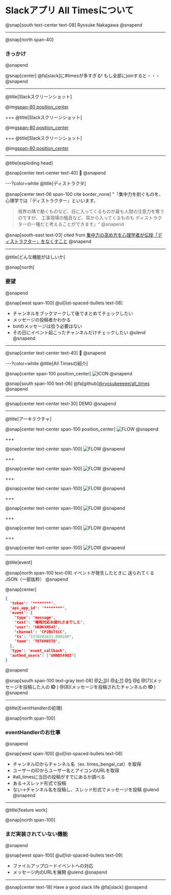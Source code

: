 # Slackアプリ All Timesについて

@snap[south text-center text-08]
Ryosuke Nakagawa
@snapend

---
@snap[north span-40]
### きっかけ
@snapend

@snap[center]
@fa[slack]に#timesが多すぎる!
もし全部にjoinすると・・・
@snapend

---
@title[Slackスクリーンショット]

@img[span-80 position_center](assets/img/slack_home_normal.png)

+++
@title[Slackスクリーンショット]

@img[span-80 position_center](assets/img/slack_home_fruid.png)

+++
@title[Slackスクリーンショット]

@img[span-80 position_center](assets/img/slack_home_fruid_rect.png)


---
@title[exploding head]

@snap[center text-center text-40]
🤯
@snapend

<!-- 6枚目 -->
---?color=white
@title[ディストラクタ]

@snap[center text-06 span-100 cite border_none]
"「集中力を削ぐものを、心理学では『ディストラクター』といいます。
> 視界の隅で動くものなど、目に入ってくるものが最も人間の注意力を奪うのですが、
> 工事現場の騒音など、耳から入ってくるものも
> ディストラクターの一種だと考えることができます」"
@snapend

@snap[south-east text-03]
cited from [集中力の高め方を心理学者が伝授「ディストラクター」をなくすこと](https://news.livedoor.com/article/detail/10669129/)
@snapend

---
@title[どんな機能がほしいか]

@snap[north]
### 要望
@snapend

@snap[west span-100]
@ul[list-spaced-bullets text-08]
- チャンネルをブックマークして後でまとめてチェックしたい
- メッセージの投稿者かわかる
- botのメッセージは拾う必要はない
- その日にイベント起こったチャンネルだけチェックしたい
@ulend
@snapend

<!-- 7枚目 -->
---

@snap[center text-center text-40]
🤔
@snapend

<!-- 8枚目 -->
---?color=white
@title[All Timesの紹介]

@snap[center span-100 position_center]
![ICON](assets/img/all_times_icon.png)
@snapend

@snap[south span-100 text-06]
@fa[github]<a href='https://github.com/ryosukeeeee/all_times'>@ryosukeeeee/all_times</a>
@snapend
<!-- 9枚目 -->
---

@snap[center text-center text-30]
DEMO
@snapend

<!-- 9枚目 -->
---
@title[アーキテクチャ]

@snap[center text-center span-100 position_center]
![FLOW](assets/img/all_times_usecase.png)
@snapend

<!-- 10枚目 -->
+++

@snap[center text-center span-100]
![FLOW](assets/img/all_times_usecase-1.png)
@snapend

<!-- 11枚目 -->
+++

@snap[center text-center span-100]
![FLOW](assets/img/all_times_usecase-2.png)
@snapend

<!-- 7-3 -->
+++

@snap[center text-center span-100]
![FLOW](assets/img/all_times_usecase-3.png)
@snapend

<!-- 7-4 -->
+++

@snap[center text-center span-100]
![FLOW](assets/img/all_times_usecase-4.png)
@snapend

<!-- 7-5 -->
+++

@snap[center text-center span-100]
![FLOW](assets/img/all_times_usecase-5.png)
@snapend

<!-- 7-6 -->
+++

@snap[center text-center span-100]
![FLOW](assets/img/all_times_usecase-6.png)
@snapend

---
@title[event]

@snap[north span-100 text-09]
イベントが発生したときに
送られてくるJSON（一部抜粋）
@snapend

@snap[center]
```json
{
  'token': '********',
  'api_app_id': '********',
  'event': {
    'type': 'message',
    'text': '増税対応お疲れさまでした',
    'user': 'UKDKXN543',
    'channel': 'CP2BU7SCC',
    'ts': '1570282631.000200',
    'team': 'TKT6H65TQ',
  },
  'type': 'event_callback',
  'authed_users': ['UNND549UZ']
}
```
@snapend

@snap[south span-100 text-gray text-08]
@[2-3](tokenとapi_app_idで正当なリクエストか検証)))
@[4-11](発生したイベントに関する情報)
@[5](発生したイベントのタイプ。これはメッセージが投稿されたとき。)
@[6](投稿されたメッセージ内容)
@[7](メッセージを投稿した人の **ID** )
@[8](メッセージを投稿されたチャンネルの **ID** )
@snapend

---
@title[EventHandlerの処理]

@snap[north span-100]
### eventHandlerのお仕事
@snapend


@snap[west span-100]
@ul[list-spaced-bullets text-08]
- チャンネルIDからチャンネル名（ex. times_bengal_cat）を取得
- ユーザーのIDからユーザー名とアイコンのURLを取得
- #all_timesに当日の投稿がすでにあるか調べる
- ある→スレッド形式で投稿
- ない→チャンネル名を投稿し、スレッド形式でメッセージを投稿
@ulend
@snapend

---

@title[feature work]

@snap[north span-100]
### まだ実装されていない機能
@snapend

@snap[west span-100]
@ul[list-spaced-bullets text-09]
- ファイルアップロードイベントへの対応
- メッセージ内のURLを展開
@ulend
@snapend


<!-- 最後のスライド -->
---

@snap[center text-18]
Have a good slack life @fa[slack]
@snapend
